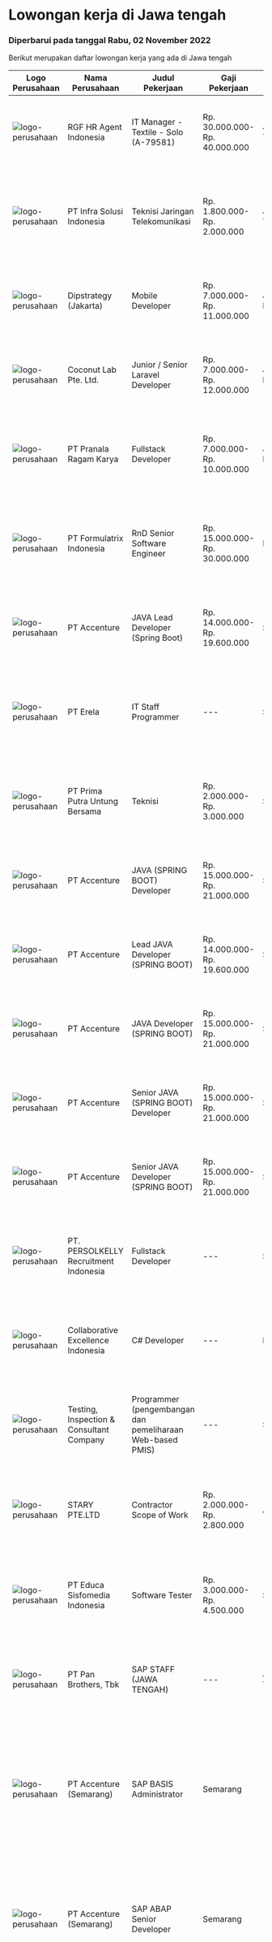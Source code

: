 
  # Lowongan kerja di Jawa tengah

  ### Diperbarui pada tanggal Rabu, 02 November 2022

  Berikut merupakan daftar lowongan kerja yang ada di Jawa tengah

  |Logo Perusahaan | Nama Perusahaan | Judul Pekerjaan | Gaji Pekerjaan | Lokasi | Deskripsi | Tanggal diunggah | Pranala |
  | -------------- | --------------- | --------------- | --------- | --------- | -------------- | ------- | ----------- |
  |![logo-perusahaan](https://image-service-cdn.seek.com.au/d5868152525c083dcbedb1aa22a408e592bdf7d2/ee4dce1061f3f616224767ad58cb2fc751b8d2dc)|RGF HR Agent Indonesia|IT Manager - Textile - Solo (A-79581)|Rp. 30.000.000-Rp. 40.000.000|Jawa Tengah|About The Company: The working venue is in Solo. Our client is a Japanese Textile company. Currently, they are looking for IT Manager. Job...|Selasa, 01 November 2022|https://www.jobstreet.co.id/id/job/it-manager-textile-solo-a-79581-4089223?token=0~128353ea-033e-4dfe-ba10-040d8f700dee&sectionRank=1&jobId=jobstreet-id-job-4089223|
|![logo-perusahaan](https://image-service-cdn.seek.com.au/1d28508741a18a8787327f3864aa8fb63be75845/ee4dce1061f3f616224767ad58cb2fc751b8d2dc)|PT Infra Solusi Indonesia|Teknisi Jaringan Telekomunikasi|Rp. 1.800.000-Rp. 2.000.000|Jawa Tengah|Teknisi NRO (New Role Out) - Solo SukoharjoUraian Pekerjaan : Mengetahui sistem FTH / FTTH dijaringan telekomunikasi Melakukan pengaktifan ODP/ODT...|Senin, 31 Oktober 2022|https://www.jobstreet.co.id/id/job/teknisi-jaringan-telekomunikasi-4087962?token=0~128353ea-033e-4dfe-ba10-040d8f700dee&sectionRank=2&jobId=jobstreet-id-job-4087962|
|![logo-perusahaan](https://image-service-cdn.seek.com.au/f10b7dc0804a29a4ae5b6f58a679882e020099be/ee4dce1061f3f616224767ad58cb2fc751b8d2dc)|Dipstrategy (Jakarta)|Mobile Developer|Rp. 7.000.000-Rp. 11.000.000|Jakarta Raya|Dipstrategy is a digital agency in Jakarta with more than 10 years of experience in creating and managing high-performance digital assets....|Rabu, 02 November 2022|https://www.jobstreet.co.id/id/job/mobile-developer-4090134?token=0~128353ea-033e-4dfe-ba10-040d8f700dee&sectionRank=3&jobId=jobstreet-id-job-4090134|
|![logo-perusahaan](https://i.ibb.co/sqvTCh9/112815900-stock-vector-no-image-available-icon-flat-vector.webp)|Coconut Lab Pte. Ltd.|Junior / Senior Laravel Developer|Rp. 7.000.000-Rp. 12.000.000|Jakarta Raya|What you will be doing Work with a team of designer and developers across Indonesia and Singapore in weekly sprints Code websites and backend API to...|Selasa, 01 November 2022|https://www.jobstreet.co.id/id/job/junior-senior-laravel-developer-10123509/origin/sg?token=0~128353ea-033e-4dfe-ba10-040d8f700dee&sectionRank=4&jobId=jobstreet-sg-job-10123509|
|![logo-perusahaan](https://image-service-cdn.seek.com.au/96868915a712bdce9a839af10d064420ae49947f/ee4dce1061f3f616224767ad58cb2fc751b8d2dc)|PT Pranala Ragam Karya|Fullstack Developer|Rp. 7.000.000-Rp. 10.000.000|Jawa Barat|Requirements:* Minimum 2 years in using Node.JS* Good in English* Creative Person, problem solving, good attitude, eager to learn* Able to working as...|Selasa, 01 November 2022|https://www.jobstreet.co.id/id/job/fullstack-developer-4070767?token=0~128353ea-033e-4dfe-ba10-040d8f700dee&sectionRank=5&jobId=jobstreet-id-job-4070767|
|![logo-perusahaan](https://image-service-cdn.seek.com.au/e68aac730da390a16ce750d09b06eaca69364b55/ee4dce1061f3f616224767ad58cb2fc751b8d2dc)|PT Formulatrix Indonesia|RnD Senior Software Engineer|Rp. 15.000.000-Rp. 30.000.000|Bandung|Headquartered in Bedford, Massachusetts, Formulatrix is a fast-growing robotic automation equipment manufacturer and software solutions provider to...|Selasa, 01 November 2022|https://www.jobstreet.co.id/id/job/rnd-senior-software-engineer-4069578?token=0~128353ea-033e-4dfe-ba10-040d8f700dee&sectionRank=6&jobId=jobstreet-id-job-4069578|
|![logo-perusahaan](https://image-service-cdn.seek.com.au/b7421b8f8728c12962b323fe7c97484c15d95994/ee4dce1061f3f616224767ad58cb2fc751b8d2dc)|PT Accenture|JAVA Lead Developer (Spring Boot)|Rp. 14.000.000-Rp. 19.600.000|Semarang|Responsibilities:Designs, codes or configures, tests, debugs, deploys, documents and maintains web service applications using a variety of software...|Selasa, 01 November 2022|https://www.jobstreet.co.id/id/job/java-lead-developer-spring-boot-4069779?token=0~128353ea-033e-4dfe-ba10-040d8f700dee&sectionRank=7&jobId=jobstreet-id-job-4069779|
|![logo-perusahaan](https://image-service-cdn.seek.com.au/cc8d8c9f0ba1f73a44b17955bdd729eab0a12a93/ee4dce1061f3f616224767ad58cb2fc751b8d2dc)|PT Erela|IT Staff Programmer|---|Semarang|Kualifikasi: Lulusan D3 / S1 Informatika Fresh graduate atau berpengalaman Menguasai pemrograman website (PHP, jQuery) Menguasai query database...|Sabtu, 29 Oktober 2022|https://www.jobstreet.co.id/id/job/it-staff-programmer-4085924?token=0~128353ea-033e-4dfe-ba10-040d8f700dee&sectionRank=8&jobId=jobstreet-id-job-4085924|
|![logo-perusahaan](https://image-service-cdn.seek.com.au/2d35c42ffd9fad21e714350423e70717345da69c/ee4dce1061f3f616224767ad58cb2fc751b8d2dc)|PT Prima Putra Untung Bersama|Teknisi|Rp. 2.000.000-Rp. 3.000.000|Surakarta|Usia maksimal 25 tahun. Pendidikan Minimal SMK Elektronika, Teknik Jaringan dan sejenisnya. Minimal pengalaman 1 tahun ( berpengalaman sebagai teknisi...|Jumat, 28 Oktober 2022|https://www.jobstreet.co.id/id/job/teknisi-4085461?token=0~128353ea-033e-4dfe-ba10-040d8f700dee&sectionRank=9&jobId=jobstreet-id-job-4085461|
|![logo-perusahaan](https://image-service-cdn.seek.com.au/b7421b8f8728c12962b323fe7c97484c15d95994/ee4dce1061f3f616224767ad58cb2fc751b8d2dc)|PT Accenture|JAVA (SPRING BOOT) Developer|Rp. 15.000.000-Rp. 21.000.000|Semarang|Responsibilities:Designs, codes or configures, tests, debugs, deploys, documents and maintains web service applications using a variety of software...|Selasa, 01 November 2022|https://www.jobstreet.co.id/id/job/java-spring-boot-developer-4070316?token=0~128353ea-033e-4dfe-ba10-040d8f700dee&sectionRank=10&jobId=jobstreet-id-job-4070316|
|![logo-perusahaan](https://image-service-cdn.seek.com.au/b7421b8f8728c12962b323fe7c97484c15d95994/ee4dce1061f3f616224767ad58cb2fc751b8d2dc)|PT Accenture|Lead JAVA Developer (SPRING BOOT)|Rp. 14.000.000-Rp. 19.600.000|Semarang|Responsibilities:Designs, codes or configures, tests, debugs, deploys, documents and maintains web service applications using a variety of software...|Selasa, 01 November 2022|https://www.jobstreet.co.id/id/job/lead-java-developer-spring-boot-4069782?token=0~128353ea-033e-4dfe-ba10-040d8f700dee&sectionRank=11&jobId=jobstreet-id-job-4069782|
|![logo-perusahaan](https://image-service-cdn.seek.com.au/b7421b8f8728c12962b323fe7c97484c15d95994/ee4dce1061f3f616224767ad58cb2fc751b8d2dc)|PT Accenture|JAVA Developer (SPRING BOOT)|Rp. 15.000.000-Rp. 21.000.000|Semarang|Responsibilities:Designs, codes or configures, tests, debugs, deploys, documents and maintains web service applications using a variety of software...|Selasa, 01 November 2022|https://www.jobstreet.co.id/id/job/java-developer-spring-boot-4070311?token=0~128353ea-033e-4dfe-ba10-040d8f700dee&sectionRank=12&jobId=jobstreet-id-job-4070311|
|![logo-perusahaan](https://image-service-cdn.seek.com.au/2a510a4fa1de2e48c929795640f6178dab75b6ef/ee4dce1061f3f616224767ad58cb2fc751b8d2dc)|PT Accenture|Senior JAVA (SPRING BOOT) Developer|Rp. 15.000.000-Rp. 21.000.000|Semarang|Responsibilities:Designs, codes or configures, tests, debugs, deploys, documents and maintains web service applications using a variety of software...|Selasa, 01 November 2022|https://www.jobstreet.co.id/id/job/senior-java-spring-boot-developer-4070350?token=0~128353ea-033e-4dfe-ba10-040d8f700dee&sectionRank=13&jobId=jobstreet-id-job-4070350|
|![logo-perusahaan](https://image-service-cdn.seek.com.au/b7421b8f8728c12962b323fe7c97484c15d95994/ee4dce1061f3f616224767ad58cb2fc751b8d2dc)|PT Accenture|Senior JAVA Developer (SPRING BOOT)|Rp. 15.000.000-Rp. 21.000.000|Semarang|Responsibilities:Designs, codes or configures, tests, debugs, deploys, documents and maintains web service applications using a variety of software...|Selasa, 01 November 2022|https://www.jobstreet.co.id/id/job/senior-java-developer-spring-boot-4070339?token=0~128353ea-033e-4dfe-ba10-040d8f700dee&sectionRank=14&jobId=jobstreet-id-job-4070339|
|![logo-perusahaan](https://image-service-cdn.seek.com.au/a778cc2d537d275f0abc3d64068f14c4c640057e/ee4dce1061f3f616224767ad58cb2fc751b8d2dc)|PT. PERSOLKELLY Recruitment Indonesia|Fullstack Developer|---|Semarang|PERSOLKELLY Indonesia is currently assisting one of our clients, A Software Development Agency based in Australia and Indonesia who is looking for...|Minggu, 30 Oktober 2022|https://www.jobstreet.co.id/id/job/fullstack-developer-4086346?token=0~128353ea-033e-4dfe-ba10-040d8f700dee&sectionRank=15&jobId=jobstreet-id-job-4086346|
|![logo-perusahaan](https://image-service-cdn.seek.com.au/7145b1ba6bc0dbd678e2bf86d776dd2b1b9b81f6/ee4dce1061f3f616224767ad58cb2fc751b8d2dc)|Collaborative Excellence Indonesia|C# Developer|---|Bali|Responsibilities: Design, coding, and testing of modules for various components of our product framework Capable of understanding and delivering...|Senin, 31 Oktober 2022|https://www.jobstreet.co.id/id/job/c-developer-4068945?token=0~128353ea-033e-4dfe-ba10-040d8f700dee&sectionRank=16&jobId=jobstreet-id-job-4068945|
|![logo-perusahaan](https://image-service-cdn.seek.com.au/92648b1a61b99827aa927a8e17d41c36efd4b01f/ee4dce1061f3f616224767ad58cb2fc751b8d2dc)|Testing, Inspection & Consultant Company|Programmer (pengembangan dan pemeliharaan Web-based PMIS)|---|Semarang|Memiliki pengalaman Programmer sebagai Membuat aplikasi Integrated Project Management System (PMIS)Minimal Diploma - S1 dari Teknik...|Jumat, 28 Oktober 2022|https://www.jobstreet.co.id/id/job/programmer-pengembangan-dan-pemeliharaan-web-based-pmis-4072832?token=0~128353ea-033e-4dfe-ba10-040d8f700dee&sectionRank=17&jobId=jobstreet-id-job-4072832|
|![logo-perusahaan](https://image-service-cdn.seek.com.au/27c57dbda0ced2798cc6b29d47e9d6aa68c7a55f/ee4dce1061f3f616224767ad58cb2fc751b8d2dc)|STARY PTE.LTD|Contractor Scope of Work|Rp. 2.000.000-Rp. 2.800.000|Aceh|Our Partner is Hiring Part-time Job：Job Duty1. Mainly responsible for the production of audio AI content, one voice book, multiple voices book, and AI...|Sabtu, 29 Oktober 2022|https://www.jobstreet.co.id/id/job/contractor-scope-of-work-10064268/origin/sg?token=0~128353ea-033e-4dfe-ba10-040d8f700dee&sectionRank=18&jobId=jobstreet-sg-job-10064268|
|![logo-perusahaan](https://image-service-cdn.seek.com.au/9e459e4a3ea31c4bf03c13598af4814e9f9938ed/ee4dce1061f3f616224767ad58cb2fc751b8d2dc)|PT Educa Sisfomedia Indonesia|Software Tester|Rp. 3.000.000-Rp. 4.500.000|Salatiga|Kualifikasi Pendidikan minimal SMK jurusan RPL/TKJ, D3 jurusan Teknik Informatika, atau linear Terbiasa menggunakan spreadsheet atau Microsfot Excel...|Jumat, 28 Oktober 2022|https://www.jobstreet.co.id/id/job/software-tester-4065677?token=0~128353ea-033e-4dfe-ba10-040d8f700dee&sectionRank=19&jobId=jobstreet-id-job-4065677|
|![logo-perusahaan](https://image-service-cdn.seek.com.au/246ed43127dc50d6ad4ae2ecd45f339fcbb449d1/ee4dce1061f3f616224767ad58cb2fc751b8d2dc)|PT Pan Brothers, Tbk|SAP STAFF (JAWA TENGAH)|---|Jawa Tengah|Kualifikasi :- Pendidikan S1 Tk Informatika/Sistem Informasi/Accounting/Tk Industri- Memiliki komunikasi dan kerjasama tim yang baik- Teliti dan...|Kamis, 27 Oktober 2022|https://www.jobstreet.co.id/id/job/sap-staff-jawa-tengah-4083288?token=0~128353ea-033e-4dfe-ba10-040d8f700dee&sectionRank=20&jobId=jobstreet-id-job-4083288|
|![logo-perusahaan](https://image-service-cdn.seek.com.au/1c2e28fa09a87d89b9dac6106fdc6fa435c484bb/ee4dce1061f3f616224767ad58cb2fc751b8d2dc)|PT Accenture (Semarang)|SAP BASIS Administrator | Semarang|---|Semarang|Primary Responsibilities: Design, develop, and configure software systems to meet market and/or client requirements either end-to-end from analysis,...|Sabtu, 29 Oktober 2022|https://www.jobstreet.co.id/id/job/sap-basis-administrator-%7C-semarang-4068138?token=0~128353ea-033e-4dfe-ba10-040d8f700dee&sectionRank=21&jobId=jobstreet-id-job-4068138|
|![logo-perusahaan](https://image-service-cdn.seek.com.au/1c2e28fa09a87d89b9dac6106fdc6fa435c484bb/ee4dce1061f3f616224767ad58cb2fc751b8d2dc)|PT Accenture (Semarang)|SAP ABAP Senior Developer | Semarang|---|Semarang|Key responsibilities may include: Planning, monitoring, and managing all development tasks. Create development standards and checklists. Supervising,...|Sabtu, 29 Oktober 2022|https://www.jobstreet.co.id/id/job/sap-abap-senior-developer-%7C-semarang-4068159?token=0~128353ea-033e-4dfe-ba10-040d8f700dee&sectionRank=22&jobId=jobstreet-id-job-4068159|
|![logo-perusahaan](https://i.ibb.co/sqvTCh9/112815900-stock-vector-no-image-available-icon-flat-vector.webp)|PT. Taman Kreasi Indonesia|Java Dev (Onsite Semarang)|---|Semarang|Kualifikasi: Pendidikan minimal S1 Pengalaman minimal 3 tahun Kontrak (minimal 3 bulan - 1 tahun) Menguasai Framework: JavaSpring Wajib onsite di...|Senin, 31 Oktober 2022|https://www.jobstreet.co.id/id/job/java-dev-onsite-semarang-4088181?token=0~128353ea-033e-4dfe-ba10-040d8f700dee&sectionRank=23&jobId=jobstreet-id-job-4088181|
|![logo-perusahaan](https://image-service-cdn.seek.com.au/1c2e28fa09a87d89b9dac6106fdc6fa435c484bb/ee4dce1061f3f616224767ad58cb2fc751b8d2dc)|PT Accenture (Semarang)|Lead Developer (Javascript) | Semarang|---|Semarang|Responsibilities: Deliver development requirements in an Agile-SCRUM methodology. Design, develop, and configure software systems to meet market...|Jumat, 28 Oktober 2022|https://www.jobstreet.co.id/id/job/lead-developer-javascript-%7C-semarang-4085866?token=0~128353ea-033e-4dfe-ba10-040d8f700dee&sectionRank=24&jobId=jobstreet-id-job-4085866|
|![logo-perusahaan](https://image-service-cdn.seek.com.au/7ad074a8aa7689f446bf43b39d0fef38ee7f53b8/ee4dce1061f3f616224767ad58cb2fc751b8d2dc)|PT Dutagaruda Piranti Prima|IT SUPPORT / IT HELPDESK|---|Surakarta|Ensuring the software can run properly Support user for first layer of IT Operation Diagnose Hardware / Software Fault, Solve Technical and...|Senin, 24 Oktober 2022|https://www.jobstreet.co.id/id/job/it-support-it-helpdesk-4078819?token=0~128353ea-033e-4dfe-ba10-040d8f700dee&sectionRank=25&jobId=jobstreet-id-job-4078819|
|![logo-perusahaan](https://image-service-cdn.seek.com.au/1c2e28fa09a87d89b9dac6106fdc6fa435c484bb/ee4dce1061f3f616224767ad58cb2fc751b8d2dc)|PT Accenture (Semarang)|JAVA Lead Developer (Spring Boot)|---|Semarang|Responsibilities: Designs, codes or configures, tests, debugs, deploys, documents and maintains web service applications using a variety of software...|Sabtu, 29 Oktober 2022|https://www.jobstreet.co.id/id/job/java-lead-developer-spring-boot-4068581?token=0~128353ea-033e-4dfe-ba10-040d8f700dee&sectionRank=26&jobId=jobstreet-id-job-4068581|
|![logo-perusahaan](https://image-service-cdn.seek.com.au/9e459e4a3ea31c4bf03c13598af4814e9f9938ed/ee4dce1061f3f616224767ad58cb2fc751b8d2dc)|PT Educa Sisfomedia Indonesia|Senior PHP Engineer|Rp. 6.000.000-Rp. 12.000.000|Salatiga|Requirements Pengalaman min. 4 tahun sebagai fullstack PHP developer Menguasai pemrograman berorientasi objek dan design pattern Menguasai berbagai...|Kamis, 27 Oktober 2022|https://www.jobstreet.co.id/id/job/senior-php-engineer-4064096?token=0~128353ea-033e-4dfe-ba10-040d8f700dee&sectionRank=27&jobId=jobstreet-id-job-4064096|
|![logo-perusahaan](https://image-service-cdn.seek.com.au/1c2e28fa09a87d89b9dac6106fdc6fa435c484bb/ee4dce1061f3f616224767ad58cb2fc751b8d2dc)|PT Accenture (Semarang)|Senior Developer (Spring Boot) | Semarang|---|Semarang|Responsibilities: Designs, codes or configures, tests, debugs, deploys, documents and maintains web service applications using a variety of software...|Sabtu, 29 Oktober 2022|https://www.jobstreet.co.id/id/job/senior-developer-spring-boot-%7C-semarang-4068121?token=0~128353ea-033e-4dfe-ba10-040d8f700dee&sectionRank=28&jobId=jobstreet-id-job-4068121|
|![logo-perusahaan](https://image-service-cdn.seek.com.au/1c2e28fa09a87d89b9dac6106fdc6fa435c484bb/ee4dce1061f3f616224767ad58cb2fc751b8d2dc)|PT Accenture (Semarang)|Lead JAVA Developer (SPRING BOOT)|---|Semarang|Responsibilities: Designs, codes or configures, tests, debugs, deploys, documents and maintains web service applications using a variety of software...|Sabtu, 29 Oktober 2022|https://www.jobstreet.co.id/id/job/lead-java-developer-spring-boot-4068573?token=0~128353ea-033e-4dfe-ba10-040d8f700dee&sectionRank=29&jobId=jobstreet-id-job-4068573|
|![logo-perusahaan](https://i.ibb.co/sqvTCh9/112815900-stock-vector-no-image-available-icon-flat-vector.webp)|ihraman travel|Full Stack Web Developer|Rp. 5.000.000-Rp. 10.000.000|Jawa Tengah|Qualifications Design and develop the frontend components of any travel agency product as a framework Actively contribute in the system design phase...|Sabtu, 29 Oktober 2022|https://www.jobstreet.co.id/id/job/full-stack-web-developer-4086066?token=0~128353ea-033e-4dfe-ba10-040d8f700dee&sectionRank=30&jobId=jobstreet-id-job-4086066|


  [Kembali ke daftar lowongan kerja 🔙](../README.md#daftar-lowongan-kerja)
  